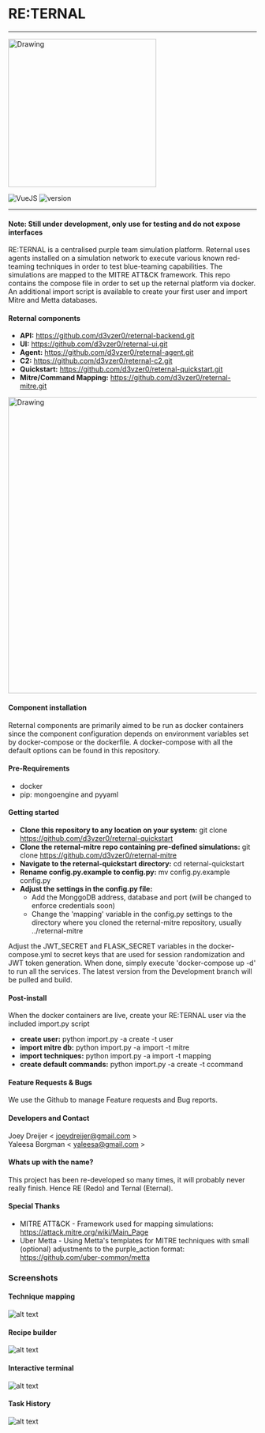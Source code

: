 #  RE:TERNAL
-------------

<img src="https://i.postimg.cc/7hwhx4Dp/reternal.png" alt="Drawing" style="width: 300px;"/>

![VueJS](https://img.shields.io/badge/VueJS-2-green.svg)
![version](https://img.shields.io/badge/Version-Alpha_0.0.1-orange.svg)

---------------------

#### Note: Still under development, only use for testing and do not expose interfaces #####

RE:TERNAL is a centralised purple team simulation platform. Reternal uses agents installed on a simulation network to execute various known
red-teaming techniques in order to test blue-teaming capabilities. The simulations are mapped to the MITRE ATT&CK framework. This repo contains
the compose file in order to set up the reternal platform via docker. An additional import script is available to create your first user
and import Mitre and Metta databases.

#### Reternal components
- **API:** https://github.com/d3vzer0/reternal-backend.git
- **UI:** https://github.com/d3vzer0/reternal-ui.git
- **Agent:** https://github.com/d3vzer0/reternal-agent.git
- **C2:** https://github.com/d3vzer0/reternal-c2.git
- **Quickstart:** https://github.com/d3vzer0/reternal-quickstart.git
- **Mitre/Command Mapping:** https://github.com/d3vzer0/reternal-mitre.git

<img src="https://i.postimg.cc/15nGCgws/Untitled-Diagram-3.png" alt="Drawing" style="width: 600px;"/>


#### Component installation
Reternal components are primarily aimed to be run as docker containers since the component configuration depends on environment variables set by docker-compose or the dockerfile. A docker-compose with all the default options can be found in this repository.

#### Pre-Requirements
  - docker
  - pip: mongoengine and pyyaml

#### Getting started
- **Clone this repository to any location on your system:** git clone https://github.com/d3vzer0/reternal-quickstart
- **Clone the reternal-mitre repo containing pre-defined simulations:** git clone https://github.com/d3vzer0/reternal-mitre
- **Navigate to the reternal-quickstart directory:** cd reternal-quickstart
- **Rename config.py.example to config.py:** mv config.py.example config.py
- **Adjust the settings in the config.py file:**
  -	Add the MonggoDB address, database and port (will be changed to enforce credentials soon)
  -	Change the 'mapping' variable in the config.py settings to the directory where you cloned the reternal-mitre repository, usually ../reternal-mitre

Adjust the JWT_SECRET and FLASK_SECRET variables in the docker-compose.yml to secret keys that are used for session randomization and JWT token generation. When done, simply execute 'docker-compose up -d' to run all the services. The latest version from the Development branch will be pulled and build.

#### Post-install
When the docker containers are live, create your RE:TERNAL user via the included import.py script
- **create user:** python import.py -a create -t user
- **import mitre db:** python import.py -a import -t mitre
- **import techniques:** python import.py -a import -t mapping
- **create default commands:** python import.py -a create -t ccommand

#### Feature Requests & Bugs
We use the Github to manage Feature requests and Bug reports.

#### Developers and Contact

Joey Dreijer < joeydreijer@gmail.com >  
Yaleesa Borgman < yaleesa@gmail.com >

#### Whats up with the name?

This project has been re-developed so many times, it will probably never really finish. Hence RE (Redo) and Ternal (Eternal).

#### Special Thanks
  - MITRE ATT&CK - Framework used for mapping simulations: https://attack.mitre.org/wiki/Main_Page
  - Uber Metta -  Using Metta's templates for MITRE techniques with small (optional) adjustments to the purple_action format: https://github.com/uber-common/metta


### Screenshots
#### Technique mapping
![alt text](https://i.postimg.cc/nrgvrNWp/technique-mapping.png)


#### Recipe builder
![alt text](https://i.postimg.cc/qRBc5snV/recipe-builder.png)

#### Interactive terminal
![alt text](https://i.postimg.cc/V679QJBS/reternal-terminal.png)


#### Task History
![alt text](https://i.postimg.cc/kMpNTtgz/task-history.png)